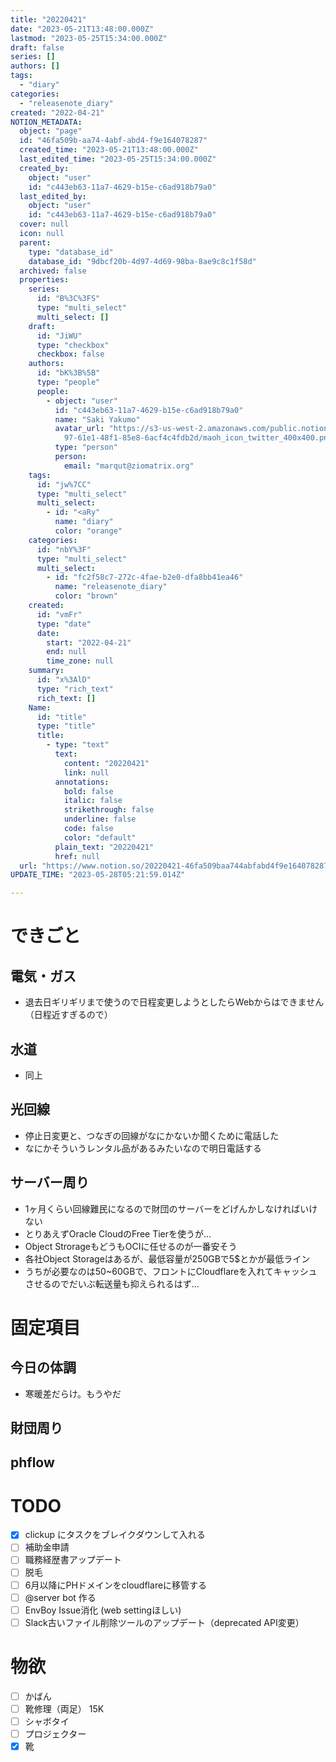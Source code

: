 ```yaml
---
title: "20220421"
date: "2023-05-21T13:48:00.000Z"
lastmod: "2023-05-25T15:34:00.000Z"
draft: false
series: []
authors: []
tags:
  - "diary"
categories:
  - "releasenote_diary"
created: "2022-04-21"
NOTION_METADATA:
  object: "page"
  id: "46fa509b-aa74-4abf-abd4-f9e164078287"
  created_time: "2023-05-21T13:48:00.000Z"
  last_edited_time: "2023-05-25T15:34:00.000Z"
  created_by:
    object: "user"
    id: "c443eb63-11a7-4629-b15e-c6ad918b79a0"
  last_edited_by:
    object: "user"
    id: "c443eb63-11a7-4629-b15e-c6ad918b79a0"
  cover: null
  icon: null
  parent:
    type: "database_id"
    database_id: "9dbcf20b-4d97-4d69-98ba-8ae9c8c1f58d"
  archived: false
  properties:
    series:
      id: "B%3C%3FS"
      type: "multi_select"
      multi_select: []
    draft:
      id: "JiWU"
      type: "checkbox"
      checkbox: false
    authors:
      id: "bK%3B%5B"
      type: "people"
      people:
        - object: "user"
          id: "c443eb63-11a7-4629-b15e-c6ad918b79a0"
          name: "Saki Yakumo"
          avatar_url: "https://s3-us-west-2.amazonaws.com/public.notion-static.com/3ad1c4\
            97-61e1-48f1-85e8-6acf4c4fdb2d/maoh_icon_twitter_400x400.png"
          type: "person"
          person:
            email: "marqut@ziomatrix.org"
    tags:
      id: "jw%7CC"
      type: "multi_select"
      multi_select:
        - id: "<aRy"
          name: "diary"
          color: "orange"
    categories:
      id: "nbY%3F"
      type: "multi_select"
      multi_select:
        - id: "fc2f58c7-272c-4fae-b2e0-dfa8bb41ea46"
          name: "releasenote_diary"
          color: "brown"
    created:
      id: "vmFr"
      type: "date"
      date:
        start: "2022-04-21"
        end: null
        time_zone: null
    summary:
      id: "x%3AlD"
      type: "rich_text"
      rich_text: []
    Name:
      id: "title"
      type: "title"
      title:
        - type: "text"
          text:
            content: "20220421"
            link: null
          annotations:
            bold: false
            italic: false
            strikethrough: false
            underline: false
            code: false
            color: "default"
          plain_text: "20220421"
          href: null
  url: "https://www.notion.so/20220421-46fa509baa744abfabd4f9e164078287"
UPDATE_TIME: "2023-05-28T05:21:59.014Z"

---
```

<link rel="stylesheet" href="https://cdn.jsdelivr.net/npm/katex@0.16.2/dist/katex.min.css" integrity="sha384-bYdxxUwYipFNohQlHt0bjN/LCpueqWz13HufFEV1SUatKs1cm4L6fFgCi1jT643X" crossorigin="anonymous">


# できごと


## 電気・ガス

- 退去日ギリギリまで使うので日程変更しようとしたらWebからはできません（日程近すぎるので）

## 水道

- 同上

## 光回線

- 停止日変更と、つなぎの回線がなにかないか聞くために電話した
- なにかそういうレンタル品があるみたいなので明日電話する

## サーバー周り

- 1ヶ月くらい回線難民になるので財団のサーバーをどげんかしなければいけない
- とりあえずOracle CloudのFree Tierを使うが…
- Object StrorageもどうもOCIに任せるのが一番安そう
- 各社Object Storageはあるが、最低容量が250GBで5$とかが最低ライン
- うちが必要なのは50~60GBで、フロントにCloudflareを入れてキャッシュさせるのでだいぶ転送量も抑えられるはず…

# 固定項目


## 今日の体調

- 寒暖差だらけ。もうやだ

## 財団周り


## phflow


# TODO

- [x] clickup にタスクをブレイクダウンして入れる
- [ ] 補助金申請
- [ ] 職務経歴書アップデート
- [ ] 脱毛
- [ ] 6月以降にPHドメインをcloudflareに移管する
- [ ] @server bot 作る
- [ ] EnvBoy Issue消化 (web settingほしい)
- [ ] Slack古いファイル削除ツールのアップデート（deprecated API変更）

# 物欲

- [ ] かばん
- [ ] 靴修理（両足） 15K
- [ ] シャボタイ
- [ ] プロジェクター
- [x] 靴
